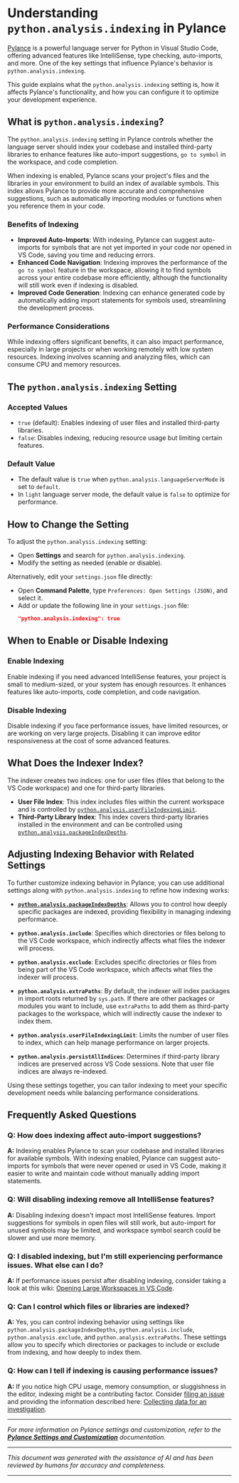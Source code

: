 

# Understanding `python.analysis.indexing` in Pylance

[Pylance](https://marketplace.visualstudio.com/items?itemName=ms-python.vscode-pylance) is a powerful language server for Python in Visual Studio Code, offering advanced features like IntelliSense, type checking, auto-imports, and more. One of the key settings that influence Pylance's behavior is `python.analysis.indexing`.

This guide explains what the `python.analysis.indexing` setting is, how it affects Pylance's functionality, and how you can configure it to optimize your development experience.

## What is `python.analysis.indexing`?

The `python.analysis.indexing` setting in Pylance controls whether the language server should index your codebase and installed third-party libraries to enhance features like auto-import suggestions, `go to symbol` in the workspace, and code completion.

When indexing is enabled, Pylance scans your project's files and the libraries in your environment to build an index of available symbols. This index allows Pylance to provide more accurate and comprehensive suggestions, such as automatically importing modules or functions when you reference them in your code.

### Benefits of Indexing

- **Improved Auto-Imports**: With indexing, Pylance can suggest auto-imports for symbols that are not yet imported in your code nor opened in VS Code, saving you time and reducing errors.
- **Enhanced Code Navigation**: Indexing improves the performance of the `go to symbol` feature in the workspace, allowing it to find symbols across your entire codebase more efficiently, although the functionality will still work even if indexing is disabled.
- **Improved Code Generation**: Indexing can enhance generated code by automatically adding import statements for symbols used, streamlining the development process.

### Performance Considerations

While indexing offers significant benefits, it can also impact performance, especially in large projects or when working remotely with low system resources. Indexing involves scanning and analyzing files, which can consume CPU and memory resources.

## The `python.analysis.indexing` Setting

### Accepted Values

- `true` (default): Enables indexing of user files and installed third-party libraries.
- `false`: Disables indexing, reducing resource usage but limiting certain features.

### Default Value

- The default value is `true` when `python.analysis.languageServerMode` is set to `default`.
- In `light` language server mode, the default value is `false` to optimize for performance.

## How to Change the Setting

To adjust the `python.analysis.indexing` setting:

- Open **Settings** and search for `python.analysis.indexing`.
- Modify the setting as needed (enable or disable).

Alternatively, edit your `settings.json` file directly:

- Open **Command Palette**, type `Preferences: Open Settings (JSON)`, and select it.
- Add or update the following line in your `settings.json` file:
  ```json
  "python.analysis.indexing": true
  ```

## When to Enable or Disable Indexing

### Enable Indexing

Enable indexing if you need advanced IntelliSense features, your project is small to medium-sized, or your system has enough resources. It enhances features like auto-imports, code completion, and code navigation.

### Disable Indexing

Disable indexing if you face performance issues, have limited resources, or are working on very large projects. Disabling it can improve editor responsiveness at the cost of some advanced features.

## What Does the Indexer Index?

The indexer creates two indices: one for user files (files that belong to the VS Code workspace) and one for third-party libraries.

- **User File Index**: This index includes files within the current workspace and is controlled by [`python.analysis.userFileIndexingLimit`](python_analysis_userFileIndexingLimit.md).
- **Third-Party Library Index**: This index covers third-party libraries installed in the environment and can be controlled using [`python.analysis.packageIndexDepths`](python_analysis_packageIndexDepths.md).

## Adjusting Indexing Behavior with Related Settings

To further customize indexing behavior in Pylance, you can use additional settings along with `python.analysis.indexing` to refine how indexing works:

- **[`python.analysis.packageIndexDepths`](python_analysis_packageIndexDepths.md)**: Allows you to control how deeply specific packages are indexed, providing flexibility in managing indexing performance.

- **`python.analysis.include`**: Specifies which directories or files belong to the VS Code workspace, which indirectly affects what files the indexer will process.

- **`python.analysis.exclude`**: Excludes specific directories or files from being part of the VS Code workspace, which affects what files the indexer will process.

- **`python.analysis.extraPaths`**: By default, the indexer will index packages in import roots returned by `sys.path`. If there are other packages or modules you want to include, use `extraPaths` to add them as third-party packages to the workspace, which will indirectly cause the indexer to index them.

- **`python.analysis.userFileIndexingLimit`**: Limits the number of user files to index, which can help manage performance on larger projects.

- **`python.analysis.persistAllIndices`**: Determines if third-party library indices are preserved across VS Code sessions. Note that user file indices are always re-indexed.

Using these settings together, you can tailor indexing to meet your specific development needs while balancing performance considerations.

## Frequently Asked Questions

### Q: How does indexing affect auto-import suggestions?

**A:** Indexing enables Pylance to scan your codebase and installed libraries for available symbols. With indexing enabled, Pylance can suggest auto-imports for symbols that were never opened or used in VS Code, making it easier to write and maintain code without manually adding import statements.

### Q: Will disabling indexing remove all IntelliSense features?

**A:** Disabling indexing doesn't impact most IntelliSense features. Import suggestions for symbols in open files will still work, but auto-import for unused symbols may be limited, and workspace symbol search could be slower and use more memory.

### Q: I disabled indexing, but I'm still experiencing performance issues. What else can I do?

**A:** If performance issues persist after disabling indexing, consider taking a look at this wiki: [Opening Large Workspaces in VS Code](https://github.com/microsoft/pylance-release/wiki/Opening-Large-Workspaces-in-VS-Code).

### Q: Can I control which files or libraries are indexed?

**A:** Yes, you can control indexing behavior using settings like `python.analysis.packageIndexDepths`, `python.analysis.include`, `python.analysis.exclude`, and `python.analysis.extraPaths`. These settings allow you to specify which directories or packages to include or exclude from indexing, and how deeply to index them.

### Q: How can I tell if indexing is causing performance issues?

**A:** If you notice high CPU usage, memory consumption, or sluggishness in the editor, indexing might be a contributing factor. Consider [filing an issue](https://github.com/microsoft/pylance-release/issues/new?template=bug-report.md) and providing the information described here: [Collecting data for an investigation](https://github.com/microsoft/pylance-release/wiki/Collecting-data-for-an-investigation.).

---

*For more information on Pylance settings and customization, refer to the **[Pylance Settings and Customization](https://code.visualstudio.com/docs/python/settings-reference)** documentation.*

---

*This document was generated with the assistance of AI and has been reviewed by humans for accuracy and completeness.*

---

